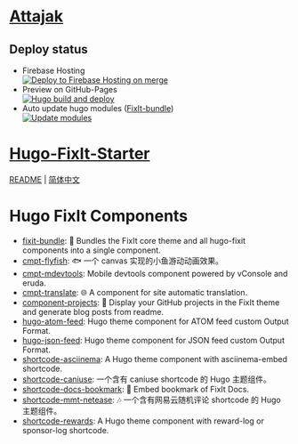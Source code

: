 # [Attajak](https://attajak.web.app)

## Deploy status

- Firebase Hosting  
[![Deploy to Firebase Hosting on merge](https://github.com/attajak/attajak.web.app/actions/workflows/firebase-hosting-merge.yml/badge.svg)](https://github.com/attajak/attajak.web.app/actions/workflows/firebase-hosting-merge.yml)
- Preview on GitHub-Pages  
[![Hugo build and deploy](https://github.com/attajak/attajak.web.app/actions/workflows/deploy.yml/badge.svg)](https://github.com/attajak/attajak.web.app/actions/workflows/deploy.yml)
- Auto update hugo modules ([FixIt-bundle](https://github.com/hugo-fixit/fixit-bundle))  
[![Update modules](https://github.com/attajak/attajak.web.app/actions/workflows/update-modules.yml/badge.svg)](https://github.com/attajak/attajak.web.app/actions/workflows/update-modules.yml)

# [Hugo-FixIt-Starter](https://github.com/hugo-fixit/hugo-fixit-starter)

[README](README.en.md) | [简体中文](README.cn.md)

# Hugo FixIt Components

<!-- HUGO_FIXIT_COMPONENTS:START -->
- [fixit-bundle](https://github.com/hugo-fixit/fixit-bundle): 🌲 Bundles the FixIt core theme and all hugo-fixit components into a single component.
- [cmpt-flyfish](https://github.com/hugo-fixit/cmpt-flyfish): 🐟 一个 canvas 实现的小鱼游动动画效果。
- [cmpt-mdevtools](https://github.com/hugo-fixit/cmpt-mdevtools): Mobile devtools component powered by vConsole and eruda.
- [cmpt-translate](https://github.com/hugo-fixit/cmpt-translate): 🌐 A component for site automatic translation.
- [component-projects](https://github.com/hugo-fixit/component-projects): 🐙 Display your GitHub projects in the FixIt theme and generate blog posts from readme.
- [hugo-atom-feed](https://github.com/hugo-fixit/hugo-atom-feed): Hugo theme component for ATOM feed custom Output Format.
- [hugo-json-feed](https://github.com/hugo-fixit/hugo-json-feed): Hugo theme component for JSON feed custom Output Format.
- [shortcode-asciinema](https://github.com/hugo-fixit/shortcode-asciinema): A Hugo theme component with asciinema-embed shortcode.
- [shortcode-caniuse](https://github.com/hugo-fixit/shortcode-caniuse): 一个含有 caniuse shortcode 的 Hugo 主题组件。
- [shortcode-docs-bookmark](https://github.com/hugo-fixit/shortcode-docs-bookmark): 🔖 Embed bookmark of FixIt Docs.
- [shortcode-mmt-netease](https://github.com/hugo-fixit/shortcode-mmt-netease): 🎶 一个含有网易云随机评论 shortcode 的 Hugo 主题组件。
- [shortcode-rewards](https://github.com/hugo-fixit/shortcode-rewards): A Hugo theme component with reward-log or sponsor-log shortcode.
<!-- HUGO_FIXIT_COMPONENTS:END -->
